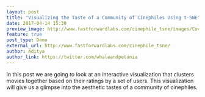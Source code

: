 ```yaml
---
layout: post
title: "Visualizing the Taste of a Community of Cinephiles Using t-SNE"
date: 2017-04-14 15:30
preview_image: http://www.fastforwardlabs.com/cinephile_tsne/images/Cover.png
feature: true
post_type: Demo
external_url: http://www.fastforwardlabs.com/cinephile_tsne/
author: Aditya
author_link: https://twitter.com/whaleandpetunia
---
```


In this post we are going to look at an interactive visualization that clusters movies together based on their ratings by a set of users. This visualization will give us a glimpse into the aesthetic tastes of a community of cinephiles.